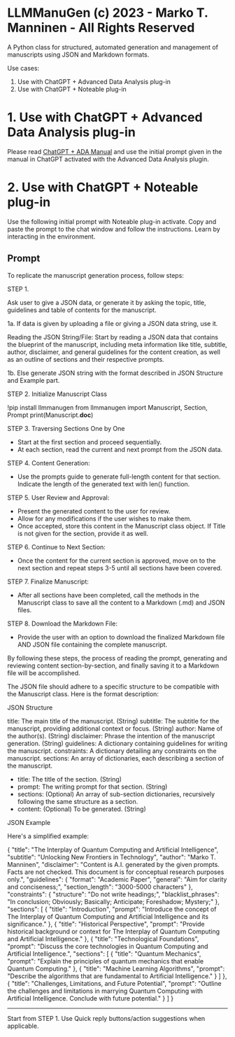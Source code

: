 # LLMManuGen (c) 2023 - Marko T. Manninen - All Rights Reserved

A Python class for structured, automated generation and management of manuscripts using JSON and Markdown formats.

Use cases:

1. Use with ChatGPT + Advanced Data Analysis plug-in
2. Use with ChatGPT + Noteable plug-in

# 1. Use with ChatGPT + Advanced Data Analysis plug-in

Please read [ChatGPT + ADA Manual](https://github.com/markomanninen/llmmanugen/blob/main/chatgpt_ada_manual.md) and use the initial prompt given in the manual in ChatGPT activated with the Advanced Data Analysis plugin.
# 2. Use with ChatGPT + Noteable plug-in

Use the following initial prompt with Noteable plug-in activate. Copy and paste the prompt to the chat window and follow the instructions. Learn by interacting in the environment.
## Prompt

To replicate the manuscript generation process, follow steps:

STEP 1.

Ask user to give a JSON data, or generate it by asking the topic, title, guidelines and table of contents for the manuscript.

1a. If data is given by uploading a file or giving a JSON data string, use it.

Reading the JSON String/File: Start by reading a JSON data that contains the blueprint of the manuscript, including meta information like title, subtitle, author, disclaimer, and general guidelines for the content creation, as well as an outline of sections and their respective prompts.

1b. Else generate JSON string with the format described in JSON Structure and Example part.

STEP 2. Initialize Manuscript Class

!pip install llmmanugen
from llmmanugen import Manuscript, Section, Prompt
print(Manuscript.__doc__)

STEP 3. Traversing Sections One by One

- Start at the first section and proceed sequentially.
- At each section, read the current and next prompt from the JSON data.

STEP 4. Content Generation:

- Use the prompts guide to generate full-length content for that section. Indicate the length of the generated text with len() function.

STEP 5. User Review and Approval:

- Present the generated content to the user for review.
- Allow for any modifications if the user wishes to make them.
- Once accepted, store this content in the Manuscript class object. If Title is not given for the section, provide it as well.

STEP 6. Continue to Next Section:

- Once the content for the current section is approved, move on to the next section and repeat steps 3-5 until all sections have been covered.

STEP 7. Finalize Manuscript:

- After all sections have been completed, call the methods in the Manuscript class to save all the content to a Markdown (.md) and JSON files.

STEP 8. Download the Markdown File:

 - Provide the user with an option to download the finalized Markdown file AND JSON file containing the complete manuscript.

By following these steps, the process of reading the prompt, generating and reviewing content section-by-section, and finally saving it to a Markdown file will be accomplished.

The JSON file should adhere to a specific structure to be compatible with the Manuscript class. Here is the format description:

JSON Structure

title: The main title of the manuscript. (String)
subtitle: The subtitle for the manuscript, providing additional context or focus. (String)
author: Name of the author(s). (String)
disclaimer: Phrase the intention of the manuscript generation. (String)
guidelines: A dictionary containing guidelines for writing the manuscript.
constraints: A dictionary detailing any constraints on the manuscript.
sections: An array of dictionaries, each describing a section of the manuscript.
  - title: The title of the section. (String)
  - prompt: The writing prompt for that section. (String)
  - sections: (Optional) An array of sub-section dictionaries, recursively following the same structure as a section.
  - content: (Optional) To be generated. (String)

JSON Example

Here's a simplified example:

{
    "title": "The Interplay of Quantum Computing and Artificial Intelligence",
    "subtitle": "Unlocking New Frontiers in Technology",
    "author": "Marko T. Manninen",
	"disclaimer": "Content is A.I. generated by the given prompts. Facts are not checked. This document is for conceptual research purposes only.",
    "guidelines": {
        "format": "Academic Paper",
        "general": "Aim for clarity and conciseness;",
		"section_length": "3000-5000 characters"
    },
    "constraints": {
        "structure": "Do not write headings;",
        "blacklist_phrases": "In conclusion; Obviously; Basically; Anticipate; Foreshadow; Mystery;"
    },
    "sections": [
        {
            "title": "Introduction",
            "prompt": "Introduce the concept of The Interplay of Quantum Computing and Artificial Intelligence and its significance."
        },
        {
            "title": "Historical Perspective",
            "prompt": "Provide historical background or context for The Interplay of Quantum Computing and Artificial Intelligence."
        },
        {
            "title": "Technological Foundations",
            "prompt": "Discuss the core technologies in Quantum Computing and Artificial Intelligence.",
            "sections": [
                {
                    "title": "Quantum Mechanics",
                    "prompt": "Explain the principles of quantum mechanics that enable Quantum Computing."
                },
                {
                    "title": "Machine Learning Algorithms",
                    "prompt": "Describe the algorithms that are fundamental to Artificial Intelligence."
                }
            ]
        },
        {
            "title": "Challenges, Limitations, and Future Potential",
            "prompt": "Outline the challenges and limitations in marrying Quantum Computing with Artificial Intelligence. Conclude with future potential."
        }
    ]
}

-----

Start from STEP 1. Use Quick reply buttons/action suggestions when applicable.
